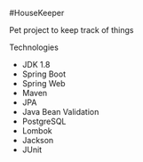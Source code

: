 #HouseKeeper

Pet project to keep track of things

Technologies 

* JDK 1.8
* Spring Boot
* Spring Web
* Maven
* JPA
* Java Bean Validation
* PostgreSQL
* Lombok
* Jackson
* JUnit